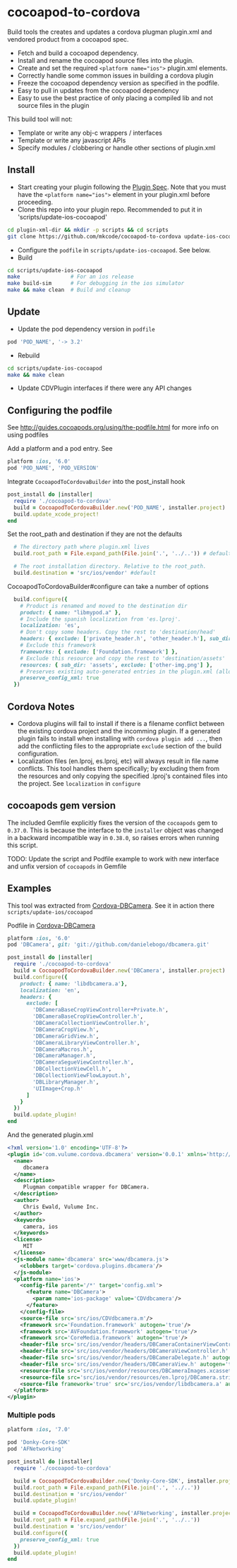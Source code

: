 cocoapod-to-cordova
===================

Build tools the creates and updates a cordova plugman plugin.xml and vendored product from a cocoapod spec.
 * Fetch and build a cocoapod dependency.
 * Install and rename the cocoapod source files into the plugin.
 * Create and set the required `<platform name="ios">` plugin.xml elements.
 * Correctly handle some common issues in building a cordova plugin
 * Freeze the cocoapod dependency version as specified in the podfile.
 * Easy to pull in updates from the cocoapod dependency
 * Easy to use the best practice of only placing a compiled lib and not source files in the plugin

This build tool will not:
 * Template or write any obj-c wrappers / interfaces
 * Template or write any javascript APIs
 * Specify modules / clobbering or handle other sections of plugin.xml

## Install
 * Start creating your plugin following the [Plugin Spec](http://cordova.apache.org/docs/en/3.4.0/plugin_ref_spec.md). Note that you must have the `<platform name="ios">` element in your plugin.xml before proceeding.
 * Clone this repo into your plugin repo. Recommended to put it in 'scripts/update-ios-cocoapod'
```sh
cd plugin-xml-dir && mkdir -p scripts && cd scripts
git clone https://github.com/mkcode/cocoapod-to-cordova update-ios-cocoapod
```
 * Configure the `podfile` in `scripts/update-ios-cocoapod`. See below.
 * Build
```sh
cd scripts/update-ios-cocoapod
make                # For an ios release
make build-sim      # For debugging in the ios simulator
make && make clean  # Build and cleanup
```

## Update
 * Update the pod dependency version in `podfile`
```ruby
pod 'POD_NAME', '-> 3.2'
```

 * Rebuild
```sh
cd scripts/update-ios-cocoapod
make && make clean
```
 * Update CDVPlugin interfaces if there were any API changes

## Configuring the podfile
See http://guides.cocoapods.org/using/the-podfile.html for more info on using podfiles

Add a platform and a pod entry. See
```ruby
platform :ios, '6.0'
pod 'POD_NAME', 'POD_VERSION'
```

Integrate `CocoapodToCordovaBuilder` into the post_install hook
```ruby
post_install do |installer|
  require './cocoapod-to-cordova'
  build = CocoapodToCordovaBuilder.new('POD_NAME', installer.project)
  build.update_xcode_project!
end
```

Set the root_path and destination if they are not the defaults
```ruby
  # The directory path where plugin.xml lives
  build.root_path = File.expand_path(File.join('.', '../..')) # default

  # The root installation directory. Relative to the root_path.
  build.destination = 'src/ios/vendor' #default
```

CocoapodToCordovaBuilder#configure can take a number of options
```ruby
  build.configure({
    # Product is renamed and moved to the destination dir
    product: { name: "libmypod.a" },
    # Include the spanish localization from 'es.lproj'.
    localization: 'es',
    # Don't copy some headers. Copy the rest to 'destination/head'
    headers: { exclude: ['private_header.h', 'other_header.h'], sub_dir: 'head' },
    # Exclude this framework
    frameworks: { exclude: ['Foundation.framework'] },
    # Exclude this resource and copy the rest to 'destination/assets'
    resources: { sub_dir: 'assets', exclude: ['other-img.png'] },
    # Preserves existing auto-generated entries in the plugin.xml (allows multiple pods to be specified in Podfile)
    preserve_config_xml: true
  })
```
## Cordova Notes
 * Cordova plugins will fail to install if there is a filename conflict between the existing cordova project and the incomming plugin. If a generated plugin fails to install when installing with `cordova plugin add ...`, then add the conflicting files to the appropriate `exclude` section of the build configuration.
 * Localization files (en.lproj, es.lproj, etc) will always result in file name conflicts. This tool handles them specifically; by excluding them from the resources and only copying the specified .lproj's contained files into the project. See `localization` in `configure`
 
## cocoapods gem version

The included Gemfile explicitly fixes the version of the `cocoapods` gem to `0.37.0`. This is because the interface to the `installer` object was changed in a backward incompatible way in `0.38.0`, so raises errors when running this script. 

TODO: Update the script and Podfile example to work with new interface and unfix version of `cocoapods` in Gemfile

## Examples
This tool was extracted from [Cordova-DBCamera](https://github.com/vulume/Cordova-DBCamera).
See it in action there `scripts/update-ios/cocoapod`

Podfile in [Cordova-DBCamera](https://github.com/vulume/Cordova-DBCamera)
```ruby
platform :ios, '6.0'
pod 'DBCamera', git: 'git://github.com/danielebogo/dbcamera.git'

post_install do |installer|
  require './cocoapod-to-cordova'
  build = CocoapodToCordovaBuilder.new('DBCamera', installer.project)
  build.configure({
    product: { name: 'libdbcamera.a'},
    localization: 'en',
    headers: {
      exclude: [
        'DBCameraBaseCropViewController+Private.h',
        'DBCameraBaseCropViewController.h',
        'DBCameraCollectionViewController.h',
        'DBCameraCropView.h',
        'DBCameraGridView.h',
        'DBCameraLibraryViewController.h',
        'DBCameraMacros.h',
        'DBCameraManager.h',
        'DBCameraSegueViewController.h',
        'DBCollectionViewCell.h',
        'DBCollectionViewFlowLayout.h',
        'DBLibraryManager.h',
        'UIImage+Crop.h'
      ]
    }
  })
  build.update_plugin!
end
```

And the generated plugin.xml
```xml
<?xml version='1.0' encoding='UTF-8'?>
<plugin id='com.vulume.cordova.dbcamera' version='0.0.1' xmlns='http://apache.org/cordova/ns/plugins/1.0' xmlns:android='http://schemas.android.com/apk/res/android'>
  <name>
     dbcamera
  </name>
  <description>
     Plugman compatible wrapper for DBCamera.
  </description>
  <author>
     Chris Ewald, Vulume Inc.
  </author>
  <keywords>
     camera, ios
  </keywords>
  <license>
     MIT
  </license>
  <js-module name='dbcamera' src='www/dbcamera.js'>
    <clobbers target='cordova.plugins.dbcamera'/>
  </js-module>
  <platform name='ios'>
    <config-file parent='/*' target='config.xml'>
      <feature name='DBCamera'>
        <param name='ios-package' value='CDVdbcamera'/>
      </feature>
    </config-file>
    <source-file src='src/ios/CDVdbcamera.m'/>
    <framework src='Foundation.framework' autogen='true'/>
    <framework src='AVFoundation.framework' autogen='true'/>
    <framework src='CoreMedia.framework' autogen='true'/>
    <header-file src='src/ios/vendor/headers/DBCameraContainerViewController.h' autogen='true'/>
    <header-file src='src/ios/vendor/headers/DBCameraViewController.h' autogen='true'/>
    <header-file src='src/ios/vendor/headers/DBCameraDelegate.h' autogen='true'/>
    <header-file src='src/ios/vendor/headers/DBCameraView.h' autogen='true'/>
    <resource-file src='src/ios/vendor/resources/DBCameraImages.xcassets' autogen='true'/>
    <resource-file src='src/ios/vendor/resources/en.lproj/DBCamera.strings' autogen='true'/>
    <source-file framework='true' src='src/ios/vendor/libdbcamera.a' autogen='true'/>
  </platform>
</plugin>
```

### Multiple pods

```ruby
platform :ios, '7.0'

pod 'Donky-Core-SDK'
pod 'AFNetworking'

post_install do |installer|
  require './cocoapod-to-cordova'

  build = CocoapodToCordovaBuilder.new('Donky-Core-SDK', installer.project)
  build.root_path = File.expand_path(File.join('.', '../..'))
  build.destination = 'src/ios/vendor'
  build.update_plugin!

  build = CocoapodToCordovaBuilder.new('AFNetworking', installer.project)
  build.root_path = File.expand_path(File.join('.', '../..'))
  build.destination = 'src/ios/vendor'
  build.configure({
    preserve_config_xml: true
  })
  build.update_plugin!
end
```